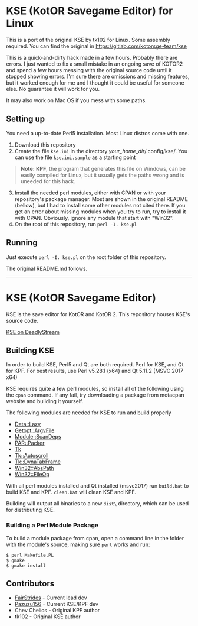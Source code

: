 # KSE (KotOR Savegame Editor) for Linux

This is a port of the original KSE by tk102 for Linux. Some assembly required. You can find the original in <https://gitlab.com/kotorsge-team/kse>

This is a quick-and-dirty hack made in a few hours. Probably there are errors. I just wanted to fix a small mistake in an ongoing save of KOTOR2 and spend a few hours messing with the original source code until it stopped showing errors. I'm sure there are omissions and missing features, but it worked enough for me and I thought it could be useful for someone else. No guarantee it will work for you.

It may also work on Mac OS if you mess with some paths.

## Setting up

You need a up-to-date Perl5 installation. Most Linux distros come with one.

1. Download this repository
2. Create the file `kse.ini` in the directory *your_home_dir*/.config/kse/. You can use the file `kse.ini.sample` as a starting point
> **Note:** **KPF**, the program that generates this file on Windows, can be easily compiled for Linux, but it usually gets the paths wrong and is uneeded for this hack.
3. Install the needed perl modules, either with CPAN or with your repository's package manager. Most are shown in the original README (bellow), but I had to install some other modules not cited there. If you get an error about missing modules when you try to run, try to install it with CPAN. Obviously, ignore any module that start with "Win32".
3. On the root of this repository, run `perl -I. kse.pl`

## Running
Just execute `perl -I. kse.pl` on the root folder of this repository.

The original README.md follows.

***

# KSE (KotOR Savegame Editor)

KSE is the save editor for KotOR and KotOR 2. This repository houses KSE's source code.

[KSE on DeadlyStream][1]

## Building KSE

In order to build KSE, Perl5 and Qt are both required. Perl for KSE, and Qt for KPF. For best results, use Perl v5.28.1 (x64) and Qt 5.11.2 (MSVC 2017 x64)

KSE requires quite a few perl modules, so install all of the following using the `cpan` command. If any fail, try downloading a package from metacpan website and building it yourself.

The following modules are needed for KSE to run and build properly

* [Data::Lazy][2]
* [Getopt::ArgvFile][10]
* [Module::ScanDeps][11]
* [PAR::Packer][12]
* [Tk][3]
* [Tk::Autoscroll][4]
* [Tk::DynaTabFrame][5]
* [Win32::AbsPath][6]
* [Win32::FileOp][7]

With all perl modules installed and Qt installed (msvc2017) run `build.bat` to build KSE and KPF. `clean.bat` will clean KSE and KPF.

Building will output all binaries to a new `dist\` directory, which can be used for distributing KSE.

### Building a Perl Module Package

To build a module package from cpan, open a command line in the folder with the module's source, making sure `perl` works and run:

```shell
$ perl Makefile.PL
$ gmake
$ gmake install
```

## Contributors

* [FairStrides][8] - Current lead dev
* [Pazuzu156][9] - Current KSE/KPF dev
* Chev Chelios - Original KPF author
* tk102 - Original KSE author

[//]: # (Links reference)
[1]: https://deadlystream.com/files/file/503-kotor-savegame-editor/
[2]: https://metacpan.org/pod/Data::Lazy
[3]: https://metacpan.org/pod/distribution/Tk/Tk.pod
[4]: https://metacpan.org/pod/Tk::Autoscroll
[5]: https://metacpan.org/pod/Tk::DynaTabFrame
[6]: https://metacpan.org/pod/Win32::AbsPath
[7]: https://metacpan.org/pod/Win32::FileOp
[8]: https://deadlystream.com/profile/9107-fair-strides/
[9]: https://gitlab.com/pazuzu156
[10]: https://metacpan.org/pod/Getopt::ArgvFile
[11]: https://metacpan.org/pod/Module::ScanDeps
[12]: https://metacpan.org/pod/PAR::Packer
